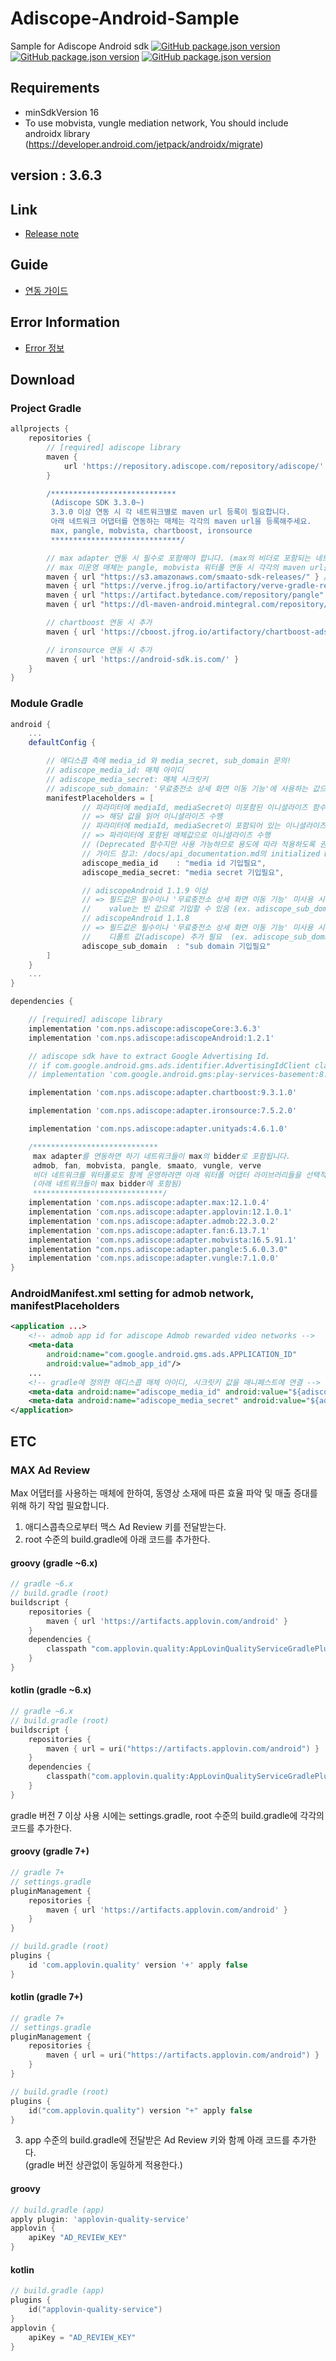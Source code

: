 # Adiscope-Android-Sample
Sample for Adiscope Android sdk
[![GitHub package.json version](https://img.shields.io/badge/Android-3.7.0-blue)](../../releases)
[![GitHub package.json version](https://img.shields.io/badge/iOS-3.7.0-blue)](https://github.com/adiscope/Adiscope-iOS-Sample/releases)
[![GitHub package.json version](https://img.shields.io/badge/Unity-3.7.0-blue)](https://github.com/adiscope/Adiscope-Unity-UPM/releases)

## Requirements
- minSdkVersion 16
- To use mobvista, vungle mediation network, You should include androidx library (https://developer.android.com/jetpack/androidx/migrate)

## version : 3.6.3

## Link
- [Release note](https://github.com/adiscope/Adiscope-Android-Sample/wiki/release_note)

## Guide
- [연동 가이드](https://github.com/adiscope/Adiscope-Android-Sample/blob/master/AdiscopeSDKGuide.md)

## Error Information
- [Error 정보](https://github.com/adiscope/Adiscope-Android-Sample/blob/master/docs/error_info.md)

## Download

### Project Gradle
```groovy
allprojects {
    repositories {
        // [required] adiscope library
        maven {
            url 'https://repository.adiscope.com/repository/adiscope/'
        }

        /****************************
         (Adiscope SDK 3.3.0~) 
         3.3.0 이상 연동 시 각 네트워크별로 maven url 등록이 필요합니다.
         아래 네트워크 어댑터를 연동하는 매체는 각각의 maven url을 등록해주세요.
         max, pangle, mobvista, chartboost, ironsource 
         *****************************/

        // max adapter 연동 시 필수로 포함해야 합니다. (max의 비더로 포함되는 네트워크: smaato, pangle, mobvista, verve)
        // max 미운영 매체는 pangle, mobvista 워터폴 연동 시 각각의 maven url을 추가하셔야 합니다.
        maven { url "https://s3.amazonaws.com/smaato-sdk-releases/" } // max bidder로 max 연동 시 추가
        maven { url "https://verve.jfrog.io/artifactory/verve-gradle-release" } // max bidder로 max 연동 시 추가
        maven { url "https://artifact.bytedance.com/repository/pangle" } // max 혹은 pangle 연동 시 추가
        maven { url "https://dl-maven-android.mintegral.com/repository/mbridge_android_sdk_oversea" } // max 혹은 mobvista 연동 시 추가

        // chartboost 연동 시 추가
        maven { url 'https://cboost.jfrog.io/artifactory/chartboost-ads/' }

        // ironsource 연동 시 추가
        maven { url 'https://android-sdk.is.com/' }
    }
}
```

### Module Gradle

```groovy
android {
    ...
    defaultConfig {

        // 애디스콥 측에 media_id 와 media_secret, sub_domain 문의!
        // adiscope_media_id: 매체 아이디
        // adiscope_media_secret: 매체 시크릿키
        // adiscope_sub_domain: '무료충전소 상세 화면 이동 기능'에 사용하는 값으로, 해당 기능 적용 시 애디스콥과 협의 필요
        manifestPlaceholders = [
                // 파라미터에 mediaId, mediaSecret이 미포함된 이니셜라이즈 함수를 사용할 경우 
                // => 해당 값을 읽어 이니셜라이즈 수행
                // 파라미터에 mediaId, mediaSecret이 포함되어 있는 이니셜라이즈 함수를 사용할 경우
                // => 파라미터에 포함된 매체값으로 이니셜라이즈 수행
                // (Deprecated 함수지만 사용 가능하므로 용도에 따라 적용하도록 권장)
                // 가이드 참고: /docs/api_documentation.md의 initialized Definition
                adiscope_media_id    : "media id 기입필요",
                adiscope_media_secret: "media secret 기입필요",

                // adiscopeAndroid 1.1.9 이상
                // => 필드값은 필수이나 '무료충전소 상세 화면 이동 기능' 미사용 시 
                //    value는 빈 값으로 기입할 수 있음 (ex. adiscope_sub_domain: "")
                // adiscopeAndroid 1.1.8
                // => 필드값은 필수이나 '무료충전소 상세 화면 이동 기능' 미사용 시 
                //    디폴트 값(adiscope) 추가 필요  (ex. adiscope_sub_domain: "adiscope")
                adiscope_sub_domain  : "sub domain 기입필요"
        ]
    }
    ...
}

dependencies {

    // [required] adiscope library
    implementation 'com.nps.adiscope:adiscopeCore:3.6.3'
    implementation 'com.nps.adiscope:adiscopeAndroid:1.2.1'

    // adiscope sdk have to extract Google Advertising Id.
    // if com.google.android.gms.ads.identifier.AdvertisingIdClient class is not included in your app, uncomment following code
    // implementation 'com.google.android.gms:play-services-basement:8.3.0'

    implementation 'com.nps.adiscope:adapter.chartboost:9.3.1.0'        // chartboost

    implementation 'com.nps.adiscope:adapter.ironsource:7.5.2.0'        // ironsource

    implementation 'com.nps.adiscope:adapter.unityads:4.6.1.0'          // unityads

    /****************************
     max adapter를 연동하면 하기 네트워크들이 max의 bidder로 포함됩니다.
     admob, fan, mobvista, pangle, smaato, vungle, verve
     비더 네트워크를 워터폴로도 함께 운영하려면 아래 워터폴 어댑터 라이브러리들을 선택적으로 포함해야 합니다.
     (아래 네트워크들이 max bidder에 포함됨)
     *****************************/
    implementation 'com.nps.adiscope:adapter.max:12.1.0.4'              // max
    implementation 'com.nps.adiscope:adapter.applovin:12.1.0.1'         // applovin (waterfall adapter)
    implementation 'com.nps.adiscope:adapter.admob:22.3.0.2'            // admob (use play-services-ads:22.3.0 dependency)
    implementation 'com.nps.adiscope:adapter.fan:6.13.7.1'              // fan
    implementation 'com.nps.adiscope:adapter.mobvista:16.5.91.1'        // mobvista (use androidx)
    implementation "com.nps.adiscope:adapter.pangle:5.6.0.3.0"          // pangle
    implementation 'com.nps.adiscope:adapter.vungle:7.1.0.0'            // vungle (use androidx)
}
```

### AndroidManifest.xml setting for admob network, manifestPlaceholders
```xml
<application ...>
    <!-- admob app id for adiscope Admob rewarded video networks -->
    <meta-data
        android:name="com.google.android.gms.ads.APPLICATION_ID"
        android:value="admob_app_id"/>
    ...
    <!-- gradle에 정의한 애디스콥 매체 아이디, 시크릿키 값을 매니페스트에 연결 -->
    <meta-data android:name="adiscope_media_id" android:value="${adiscope_media_id}"/>
    <meta-data android:name="adiscope_media_secret" android:value="${adiscope_media_secret}"/>
</application>
```

## ETC
### MAX Ad Review
Max 어댑터를 사용하는 매체에 한하여, 동영상 소재에 따른 효율 파악 및 매출 증대를 위해 하기 작업 필요합니다.

1. 애디스콥측으로부터 맥스 Ad Review 키를 전달받는다.
2. root 수준의 build.gradle에 아래 코드를 추가한다.

#### groovy (gradle ~6.x)

```groovy
// gradle ~6.x
// build.gradle (root)
buildscript {
    repositories {
        maven { url 'https://artifacts.applovin.com/android' }
    }
    dependencies {
        classpath "com.applovin.quality:AppLovinQualityServiceGradlePlugin:+"
    }
}
```

#### kotlin (gradle ~6.x)

```kotlin
// gradle ~6.x
// build.gradle (root)
buildscript {
    repositories {
        maven { url = uri("https://artifacts.applovin.com/android") }
    }
    dependencies {
        classpath("com.applovin.quality:AppLovinQualityServiceGradlePlugin:+")
    }
}
```

gradle 버전 7 이상 사용 시에는 settings.gradle, root 수준의 build.gradle에 각각의 코드를 추가한다.

#### groovy (gradle 7+)

```groovy
// gradle 7+
// settings.gradle
pluginManagement {
    repositories {
        maven { url 'https://artifacts.applovin.com/android' }
    }
}

// build.gradle (root)
plugins {
    id 'com.applovin.quality' version '+' apply false
}
```

#### kotlin (gradle 7+)

```kotlin
// gradle 7+
// settings.gradle
pluginManagement {
    repositories {
        maven { url = uri("https://artifacts.applovin.com/android") }
    }
}

// build.gradle (root)
plugins {
    id("com.applovin.quality") version "+" apply false
}
```

3. app 수준의 build.gradle에 전달받은 Ad Review 키와 함께 아래 코드를 추가한다.  
   (gradle 버전 상관없이 동일하게 적용한다.)

#### groovy

```groovy
// build.gradle (app)
apply plugin: 'applovin-quality-service'
applovin {
    apiKey "AD_REVIEW_KEY"
} 
```

#### kotlin

```kotlin
// build.gradle (app)
plugins {
    id("applovin-quality-service")
}
applovin {
    apiKey = "AD_REVIEW_KEY"
}
```